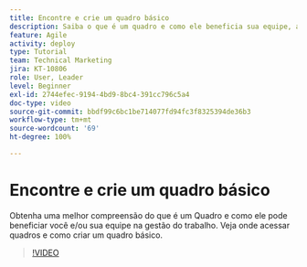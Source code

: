```yaml
---
title: Encontre e crie um quadro básico
description: Saiba o que é um quadro e como ele beneficia sua equipe, além de como encontrar e criar um.
feature: Agile
activity: deploy
type: Tutorial
team: Technical Marketing
jira: KT-10806
role: User, Leader
level: Beginner
exl-id: 2744efec-9194-4bd9-8bc4-391cc796c5a4
doc-type: video
source-git-commit: bbdf99c6bc1be714077fd94fc3f8325394de36b3
workflow-type: tm+mt
source-wordcount: '69'
ht-degree: 100%

---
```


# Encontre e crie um quadro básico

Obtenha uma melhor compreensão do que é um Quadro e como ele pode beneficiar você e/ou sua equipe na gestão do trabalho. Veja onde acessar quadros e como criar um quadro básico.

>[!VIDEO](https://video.tv.adobe.com/v/346548/?quality=12&learn=on&enablevpops=1)
